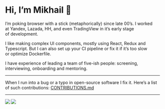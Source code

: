 # Hi, I’m Mikhail 👋

I’m poking browser with a stick (metaphorically) since late 00’s.
I worked at Yandex, Lazada, HH, and even TradingView in it’s early stage of development.

I like making complex UI components, mostly using React, Redux and Typescript.
But I can also set up your CI pipeline or fix it if it’s too slow or optimize Dockerfile.

I have experience of leading a team of five-ish people: screening, interviewing, onboarding and mentoring.

***

When I run into a bug or a typo in open-source software I fix it.
Here’s a list of such contributions: [CONTRIBUTIONS.md](./CONTRIBUTIONS.md)

***

<img align=left src="https://github-readme-stats.vercel.app/api?username=ixth&theme=cobalt2&hide_rank=true" />
<img align=left src="https://github-readme-stats.vercel.app/api/top-langs/?username=ixth&theme=cobalt2&layout=compact" />
